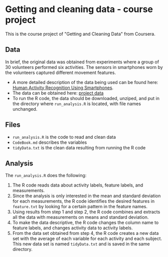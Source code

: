# Getting and cleaning data - course project
This is the course project of "Getting and Cleaning Data" from Coursera. 

## Data
In brief, the original data was obtained from experiments where a group of 30 volunteers performed six activities. The sensors in smartphones worn by the volunteers captured different movement features. 
* A more detailed description of the data being used can be found here: [Human Activity Recognition Using Smartphones](http://archive.ics.uci.edu/ml/datasets/Human+Activity+Recognition+Using+Smartphones). 
* The data can be obtained here: [project data](https://d396qusza40orc.cloudfront.net/getdata%2Fprojectfiles%2FUCI%20HAR%20Dataset.zip)
* To run the R code, the data should be downloaded, unziped, and put in the directory where `run_analysis.R` is located, with file names unchanged.

## Files
* `run_analysis.R` is the code to read and clean data
* `CodeBook.md` describes the variables
* `tidyData.txt` is the clean data resulting from running the R code

## Analysis
The `run_analysis.R` does the following:
  1. The R code reads data about activity labels, feature labels, and measurements.
  2. Since the analysis is only interested in the mean and standard deviation for each measurements, the R code identifies the desired features in `feature.txt` by looking for a certain pattern in the feature names.
  3. Using results from step 1 and step 2, the R code combines and extracts all the data with measurements on means and standard deviation.
  4. To make the data descriptive, the R code changes the column name to feature labels, and changes activity data to activity labels.
  5. From the data set obtained from step 4, the R code creates a new data set with the average of each variable for each activity and each subject. This new data set is named `tidyData.txt` and is saved in the same directory.
